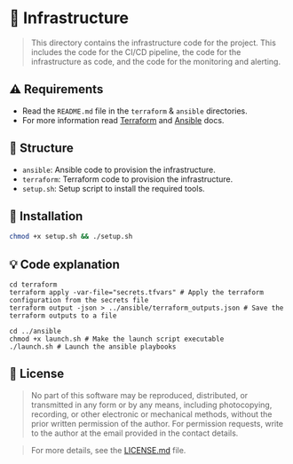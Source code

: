 # 📡 Infrastructure

> This directory contains the infrastructure code for the project. This includes the code for the CI/CD pipeline, the
> code for the infrastructure as code, and the code for the monitoring and alerting.

## ⚠️ Requirements

- Read the `README.md` file in the `terraform` & `ansible` directories.
- For more information read [Terraform](../docs/deploy/infra/terraform/README.md)
  and [Ansible](../docs/deploy/infra/ansible/README.md) docs.

## 📂 Structure

- `ansible`: Ansible code to provision the infrastructure.
- `terraform`: Terraform code to provision the infrastructure.
- `setup.sh`: Setup script to install the required tools.

## 🚀 Installation

```bash
chmod +x setup.sh && ./setup.sh
```

## 💡 Code explanation

```shell
cd terraform
terraform apply -var-file="secrets.tfvars" # Apply the terraform configuration from the secrets file
terraform output -json > ../ansible/terraform_outputs.json # Save the terraform outputs to a file

cd ../ansible
chmod +x launch.sh # Make the launch script executable
./launch.sh # Launch the ansible playbooks
```

## 📝 License

> No part of this software may be reproduced, distributed, or transmitted in any form or by any means, including
> photocopying, recording, or other electronic or mechanical methods, without the prior written permission of the
> author.
> For permission requests, write to the author at the email provided in the contact details.

> For more details, see the [LICENSE.md](../LICENSE.md) file.
